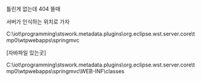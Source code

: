 틀린게 없는데 404 뜰때



서버가 인식하는 위치로 가자 

C:\iot\programming\stswork\.metadata\.plugins\org.eclipse.wst.server.core\tmp0\wtpwebapps\springmvc



[자바파일 있는곳]

C:\iot\programming\stswork\.metadata\.plugins\org.eclipse.wst.server.core\tmp0\wtpwebapps\springmvc\WEB-INF\classes



